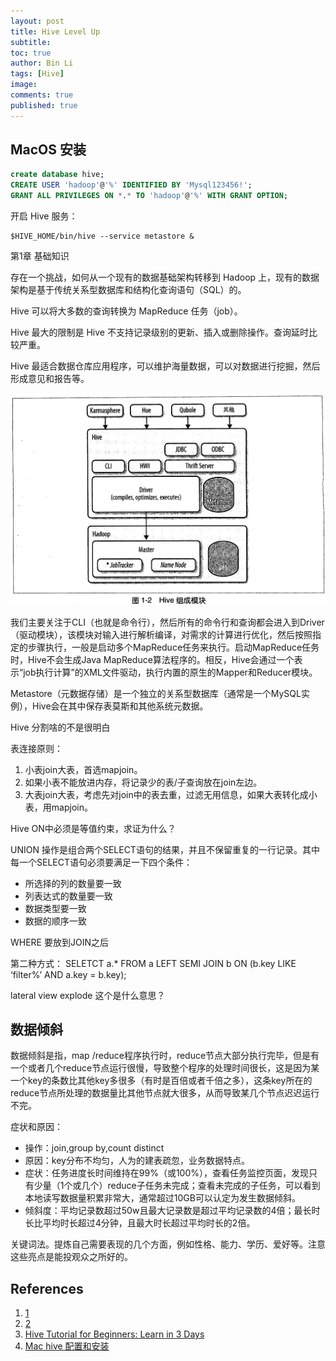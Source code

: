 ```yaml
---
layout: post
title: Hive Level Up
subtitle:
toc: true
author: Bin Li
tags: [Hive]
image: 
comments: true
published: true
---
```


## MacOS 安装
```sql
create database hive;
CREATE USER 'hadoop'@'%' IDENTIFIED BY 'Mysql123456!';
GRANT ALL PRIVILEGES ON *.* TO 'hadoop'@'%' WITH GRANT OPTION;
```

开启 Hive 服务：
```shell
$HIVE_HOME/bin/hive --service metastore &
```

第1章 基础知识

存在一个挑战，如何从一个现有的数据基础架构转移到 Hadoop 上，现有的数据架构是基于传统关系型数据库和结构化查询语句（SQL）的。

Hive 可以将大多数的查询转换为 MapReduce 任务（job）。

Hive 最大的限制是 Hive 不支持记录级别的更新、插入或删除操作。查询延时比较严重。

Hive 最适合数据仓库应用程序，可以维护海量数据，可以对数据进行挖掘，然后形成意见和报告等。

![Pasted imagery](/img/media/Pasted%20imagery.png)


我们主要关注于CLI（也就是命令行），然后所有的命令行和查询都会进入到Driver（驱动模块），该模块对输入进行解析编译，对需求的计算进行优化，然后按照指定的步骤执行，一般是启动多个MapReduce任务来执行。启动MapReduce任务时，Hive不会生成Java MapReduce算法程序的。相反，Hive会通过一个表示“job执行计算”的XML文件驱动，执行内置的原生的Mapper和Reducer模块。

Metastore（元数据存储）是一个独立的关系型数据库（通常是一个MySQL实例），Hive会在其中保存表莫斯和其他系统元数据。



Hive 分割啥的不是很明白

表连接原则：
1. 小表join大表，首选mapjoin。
2. 如果小表不能放进内存，将记录少的表/子查询放在join左边。
3. 大表join大表，考虑先对join中的表去重，过滤无用信息，如果大表转化成小表，用mapjoin。

Hive ON中必须是等值约束，求证为什么？

UNION 操作是组合两个SELECT语句的结果，并且不保留重复的一行记录。其中每一个SELECT语句必须要满足一下四个条件：
* 所选择的列的数量要一致
* 列表达式的数量要一致
* 数据类型要一致
* 数据的顺序一致


WHERE 要放到JOIN之后



第二种方式：
SELETCT a.*
FROM a LEFT SEMI JOIN b ON (b.key LIKE ‘filter%’ AND a.key = b.key);

lateral view explode 这个是什么意思？



## 数据倾斜
数据倾斜是指，map /reduce程序执行时，reduce节点大部分执行完毕，但是有一个或者几个reduce节点运行很慢，导致整个程序的处理时间很长，这是因为某一个key的条数比其他key多很多（有时是百倍或者千倍之多），这条key所在的reduce节点所处理的数据量比其他节点就大很多，从而导致某几个节点迟迟运行不完。

症状和原因：
* 操作：join,group by,count distinct
* 原因：key分布不均匀，人为的建表疏忽，业务数据特点。
* 症状：任务进度长时间维持在99%（或100%），查看任务监控页面，发现只有少量（1个或几个）reduce子任务未完成；查看未完成的子任务，可以看到本地读写数据量积累非常大，通常超过10GB可以认定为发生数据倾斜。
* 倾斜度：平均记录数超过50w且最大记录数是超过平均记录数的4倍；最长时长比平均时长超过4分钟，且最大时长超过平均时长的2倍。

关键词法。提炼自己需要表现的几个方面，例如性格、能力、学历、爱好等。注意这些亮点是能投观众之所好的。

## References
1. [1](http://blog.csdn.net/longshenlmj/article/details/17304437)
2. [2](http://blog.csdn.net/core_cto/article/details/8644692)
3. [Hive Tutorial for Beginners: Learn in 3 Days](https://www.guru99.com/hive-tutorials.html)
4. [Mac hive 配置和安装](https://www.jianshu.com/p/5c11073d19d3)
